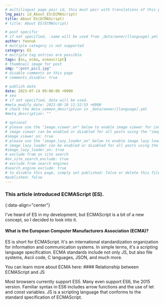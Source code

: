 ```yaml
---
# multilingual page pair id, this must pair with translations of this page. (This name must be unique)
lng_pair: id_About_ES(ECMAScript)
title: About ES(ECMAScript)
# title: About ES(ECMAScript)

# post specific
# if not specified, .name will be used from _data/owner/[language].yml
author: Yeonuk
# multiple category is not supported
category: ES
# multiple tag entries are possible
tags: [es, ecma, ecmascript]
# thumbnail image for post
img: ":post_pic1.jpg"
# disable comments on this page
# comments_disable: true

# publish date
date: 2023-07-14 09:00:00 +0900
# seo
# if not specified, date will be used.
#meta_modify_date: 2021-08-10 11:32:53 +0900
# check the meta_common_description in _data/owner/[language].yml
#meta_description: ""

# optional
# please use the "image_viewer_on" below to enable image viewer for individual pages or posts (_posts/ or [language]/_posts folders).
# image viewer can be enabled or disabled for all posts using the "image_viewer_posts: true" setting in _data/conf/main.yml.
#image_viewer_on: true
# please use the "image_lazy_loader_on" below to enable image lazy loader for individual pages or posts (_posts/ or [language]/_posts folders).
# image lazy loader can be enabled or disabled for all posts using the "image_lazy_loader_posts: true" setting in _data/conf/main.yml.
#image_lazy_loader_on: true
# exclude from on site search
#on_site_search_exclude: true
# exclude from search engines
#search_engine_exclude: true
# to disable this page, simply set published: false or delete this file
#published: false
---
```


<!-- outline-start -->

### This article introduced ECMAScript (ES).

{:data-align="center"}

<!-- outline-end -->

I've heard of ES in my development, but ECMAScript is a bit of a new concept, so I decided to look into it.

#### What is the European Computer Manufacturers Association (ECMA)?

ES is short for ECMAScript. It's an international standardization organization for information and communication systems. In simple terms, it's a scripting language specification.
ECMA standards include not only JS, but also file systems, Ascii code, C languages, JSON, and much more.

You can learn more about ECMA here: #### Relationship between ECMAScript and JS

Most browsers currently support ES5. Many even support ES6, the 2015 version. Familiar syntax in ES6 includes arrow functions and the use of let and const variables.
JS is a scripting language that conforms to the standard specification of ECMAScript.
